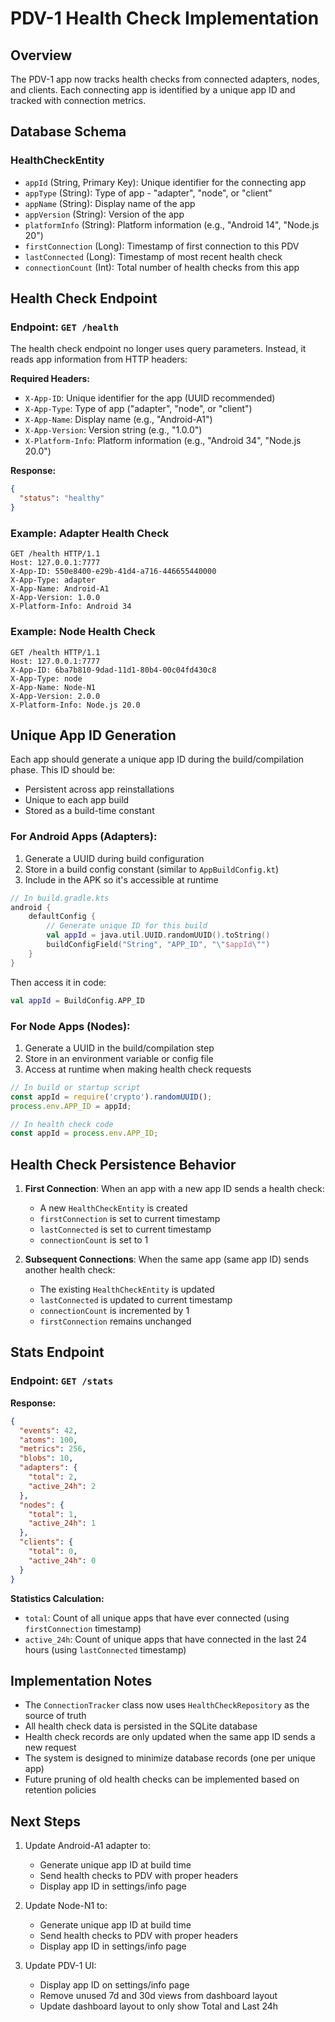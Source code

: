 # PDV-1 Health Check Implementation

## Overview
The PDV-1 app now tracks health checks from connected adapters, nodes, and clients. Each connecting app is identified by a unique app ID and tracked with connection metrics.

## Database Schema

### HealthCheckEntity
- `appId` (String, Primary Key): Unique identifier for the connecting app
- `appType` (String): Type of app - "adapter", "node", or "client"
- `appName` (String): Display name of the app
- `appVersion` (String): Version of the app
- `platformInfo` (String): Platform information (e.g., "Android 14", "Node.js 20")
- `firstConnection` (Long): Timestamp of first connection to this PDV
- `lastConnected` (Long): Timestamp of most recent health check
- `connectionCount` (Int): Total number of health checks from this app

## Health Check Endpoint

### Endpoint: `GET /health`

The health check endpoint no longer uses query parameters. Instead, it reads app information from HTTP headers:

**Required Headers:**
- `X-App-ID`: Unique identifier for the app (UUID recommended)
- `X-App-Type`: Type of app ("adapter", "node", or "client")
- `X-App-Name`: Display name (e.g., "Android-A1")
- `X-App-Version`: Version string (e.g., "1.0.0")
- `X-Platform-Info`: Platform information (e.g., "Android 34", "Node.js 20.0")

**Response:**
```json
{
  "status": "healthy"
}
```

### Example: Adapter Health Check
```
GET /health HTTP/1.1
Host: 127.0.0.1:7777
X-App-ID: 550e8400-e29b-41d4-a716-446655440000
X-App-Type: adapter
X-App-Name: Android-A1
X-App-Version: 1.0.0
X-Platform-Info: Android 34
```

### Example: Node Health Check
```
GET /health HTTP/1.1
Host: 127.0.0.1:7777
X-App-ID: 6ba7b810-9dad-11d1-80b4-00c04fd430c8
X-App-Type: node
X-App-Name: Node-N1
X-App-Version: 2.0.0
X-Platform-Info: Node.js 20.0
```

## Unique App ID Generation

Each app should generate a unique app ID during the build/compilation phase. This ID should be:
- Persistent across app reinstallations
- Unique to each app build
- Stored as a build-time constant

### For Android Apps (Adapters):

1. Generate a UUID during build configuration
2. Store in a build config constant (similar to `AppBuildConfig.kt`)
3. Include in the APK so it's accessible at runtime

```kotlin
// In build.gradle.kts
android {
    defaultConfig {
        // Generate unique ID for this build
        val appId = java.util.UUID.randomUUID().toString()
        buildConfigField("String", "APP_ID", "\"$appId\"")
    }
}
```

Then access it in code:
```kotlin
val appId = BuildConfig.APP_ID
```

### For Node Apps (Nodes):

1. Generate a UUID in the build/compilation step
2. Store in an environment variable or config file
3. Access at runtime when making health check requests

```javascript
// In build or startup script
const appId = require('crypto').randomUUID();
process.env.APP_ID = appId;

// In health check code
const appId = process.env.APP_ID;
```

## Health Check Persistence Behavior

1. **First Connection**: When an app with a new app ID sends a health check:
   - A new `HealthCheckEntity` is created
   - `firstConnection` is set to current timestamp
   - `lastConnected` is set to current timestamp
   - `connectionCount` is set to 1

2. **Subsequent Connections**: When the same app (same app ID) sends another health check:
   - The existing `HealthCheckEntity` is updated
   - `lastConnected` is updated to current timestamp
   - `connectionCount` is incremented by 1
   - `firstConnection` remains unchanged

## Stats Endpoint

### Endpoint: `GET /stats`

**Response:**
```json
{
  "events": 42,
  "atoms": 100,
  "metrics": 256,
  "blobs": 10,
  "adapters": {
    "total": 2,
    "active_24h": 2
  },
  "nodes": {
    "total": 1,
    "active_24h": 1
  },
  "clients": {
    "total": 0,
    "active_24h": 0
  }
}
```

**Statistics Calculation:**
- `total`: Count of all unique apps that have ever connected (using `firstConnection` timestamp)
- `active_24h`: Count of unique apps that have connected in the last 24 hours (using `lastConnected` timestamp)

## Implementation Notes

- The `ConnectionTracker` class now uses `HealthCheckRepository` as the source of truth
- All health check data is persisted in the SQLite database
- Health check records are only updated when the same app ID sends a new request
- The system is designed to minimize database records (one per unique app)
- Future pruning of old health checks can be implemented based on retention policies

## Next Steps

1. Update Android-A1 adapter to:
   - Generate unique app ID at build time
   - Send health checks to PDV with proper headers
   - Display app ID in settings/info page

2. Update Node-N1 to:
   - Generate unique app ID at build time
   - Send health checks to PDV with proper headers
   - Display app ID in settings/info page

3. Update PDV-1 UI:
   - Display app ID on settings/info page
   - Remove unused 7d and 30d views from dashboard layout
   - Update dashboard layout to only show Total and Last 24h
